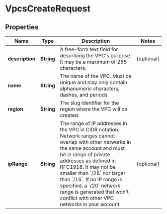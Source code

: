 

# VpcsCreateRequest


## Properties

| Name | Type | Description | Notes |
|------------ | ------------- | ------------- | -------------|
|**description** | **String** | A free-form text field for describing the VPC&#39;s purpose. It may be a maximum of 255 characters. |  [optional] |
|**name** | **String** | The name of the VPC. Must be unique and may only contain alphanumeric characters, dashes, and periods. |  |
|**region** | **String** | The slug identifier for the region where the VPC will be created. |  |
|**ipRange** | **String** | The range of IP addresses in the VPC in CIDR notation. Network ranges cannot overlap with other networks in the same account and must be in range of private addresses as defined in RFC1918. It may not be smaller than &#x60;/28&#x60; nor larger than &#x60;/16&#x60;. If no IP range is specified, a &#x60;/20&#x60; network range is generated that won&#39;t conflict with other VPC networks in your account. |  [optional] |



